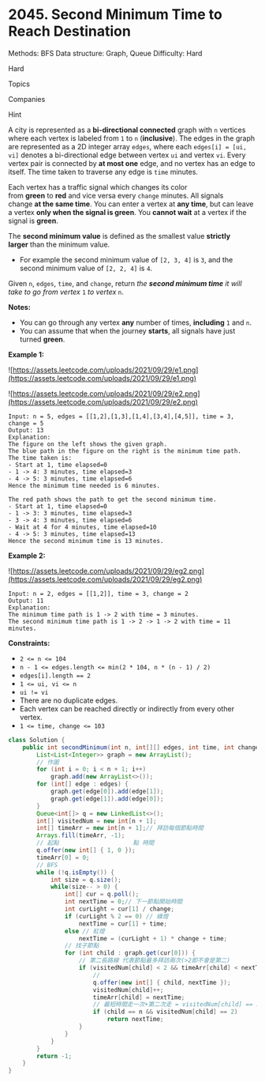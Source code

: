 # 2045. Second Minimum Time to Reach Destination

Methods: BFS
Data structure: Graph, Queue
Difficulty: Hard

Hard

Topics

Companies

Hint

A city is represented as a **bi-directional connected** graph with `n` vertices where each vertex is labeled from `1` to `n` (**inclusive**). The edges in the graph are represented as a 2D integer array `edges`, where each `edges[i] = [ui, vi]` denotes a bi-directional edge between vertex `ui` and vertex `vi`. Every vertex pair is connected by **at most one** edge, and no vertex has an edge to itself. The time taken to traverse any edge is `time` minutes.

Each vertex has a traffic signal which changes its color from **green** to **red** and vice versa every `change` minutes. All signals change **at the same time**. You can enter a vertex at **any time**, but can leave a vertex **only when the signal is green**. You **cannot wait** at a vertex if the signal is **green**.

The **second minimum value** is defined as the smallest value **strictly larger** than the minimum value.

- For example the second minimum value of `[2, 3, 4]` is `3`, and the second minimum value of `[2, 2, 4]` is `4`.

Given `n`, `edges`, `time`, and `change`, return *the **second minimum time** it will take to go from vertex* `1` *to vertex* `n`.

**Notes:**

- You can go through any vertex **any** number of times, **including** `1` and `n`.
- You can assume that when the journey **starts**, all signals have just turned **green**.

**Example 1:**

![https://assets.leetcode.com/uploads/2021/09/29/e1.png](https://assets.leetcode.com/uploads/2021/09/29/e1.png)

![https://assets.leetcode.com/uploads/2021/09/29/e2.png](https://assets.leetcode.com/uploads/2021/09/29/e2.png)

```
Input: n = 5, edges = [[1,2],[1,3],[1,4],[3,4],[4,5]], time = 3, change = 5
Output: 13
Explanation:
The figure on the left shows the given graph.
The blue path in the figure on the right is the minimum time path.
The time taken is:
- Start at 1, time elapsed=0
- 1 -> 4: 3 minutes, time elapsed=3
- 4 -> 5: 3 minutes, time elapsed=6
Hence the minimum time needed is 6 minutes.

The red path shows the path to get the second minimum time.
- Start at 1, time elapsed=0
- 1 -> 3: 3 minutes, time elapsed=3
- 3 -> 4: 3 minutes, time elapsed=6
- Wait at 4 for 4 minutes, time elapsed=10
- 4 -> 5: 3 minutes, time elapsed=13
Hence the second minimum time is 13 minutes.

```

**Example 2:**

![https://assets.leetcode.com/uploads/2021/09/29/eg2.png](https://assets.leetcode.com/uploads/2021/09/29/eg2.png)

```
Input: n = 2, edges = [[1,2]], time = 3, change = 2
Output: 11
Explanation:
The minimum time path is 1 -> 2 with time = 3 minutes.
The second minimum time path is 1 -> 2 -> 1 -> 2 with time = 11 minutes.
```

**Constraints:**

- `2 <= n <= 104`
- `n - 1 <= edges.length <= min(2 * 104, n * (n - 1) / 2)`
- `edges[i].length == 2`
- `1 <= ui, vi <= n`
- `ui != vi`
- There are no duplicate edges.
- Each vertex can be reached directly or indirectly from every other vertex.
- `1 <= time, change <= 103`

```java
class Solution {
    public int secondMinimum(int n, int[][] edges, int time, int change) {
        List<List<Integer>> graph = new ArrayList();
        // 作圖
        for (int i = 0; i < n + 1; i++)
            graph.add(new ArrayList<>());
        for (int[] edge : edges) {
            graph.get(edge[0]).add(edge[1]);
            graph.get(edge[1]).add(edge[0]);
        }
        Queue<int[]> q = new LinkedList<>();
        int[] visitedNum = new int[n + 1];
        int[] timeArr = new int[n + 1];// 拜訪每個節點時間
        Arrays.fill(timeArr, -1);
        // 起點                     點 時間
        q.offer(new int[] { 1, 0 });
        timeArr[0] = 0;
        // BFS
        while (!q.isEmpty()) {
            int size = q.size();
            while(size-- > 0) {
                int[] cur = q.poll();
                int nextTime = 0;// 下一節點開始時間
                int curLight = cur[1] / change;
                if (curLight % 2 == 0) // 綠燈
                    nextTime = cur[1] + time;
                else // 紅燈
                    nextTime = (curLight + 1) * change + time;
                // 找子節點
                for (int child : graph.get(cur[0])) {
                    // 第二長路線 代表節點最多拜訪兩次(>2即不會是第二)
                    if (visitedNum[child] < 2 && timeArr[child] < nextTime) {
                        //
                        q.offer(new int[] { child, nextTime });
                        visitedNum[child]++;
                        timeArr[child] = nextTime;
                        // 最短時間走一次+第二次走 = visitedNum[child] == 2
                        if (child == n && visitedNum[child] == 2)
                            return nextTime;
                    }
                }
            }
        }
        return -1;
    }
}
```